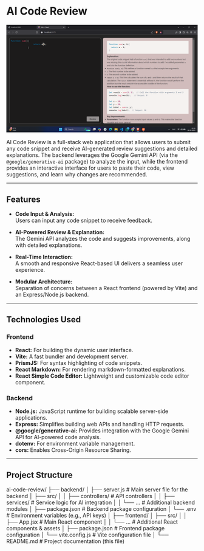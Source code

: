# AI Code Review

<img src="Screen-shot.png" alt="Project Screenshot" width="600" />


AI Code Review is a full-stack web application that allows users to submit any code snippet and receive AI-generated review suggestions and detailed explanations. The backend leverages the Google Gemini API (via the `@google/generative-ai` package) to analyze the input, while the frontend provides an interactive interface for users to paste their code, view suggestions, and learn why changes are recommended.

---

## Features

- **Code Input & Analysis:**  
  Users can input any code snippet to receive feedback.

- **AI-Powered Review & Explanation:**  
  The Gemini API analyzes the code and suggests improvements, along with detailed explanations.

- **Real-Time Interaction:**  
  A smooth and responsive React-based UI delivers a seamless user experience.

- **Modular Architecture:**  
  Separation of concerns between a React frontend (powered by Vite) and an Express/Node.js backend.

---

## Technologies Used

### Frontend
- **React:** For building the dynamic user interface.
- **Vite:** A fast bundler and development server.
- **PrismJS:** For syntax highlighting of code snippets.
- **React Markdown:** For rendering markdown-formatted explanations.
- **React Simple Code Editor:** Lightweight and customizable code editor component.

### Backend
- **Node.js:** JavaScript runtime for building scalable server-side applications.
- **Express:** Simplifies building web APIs and handling HTTP requests.
- **@google/generative-ai:** Provides integration with the Google Gemini API for AI-powered code analysis.
- **dotenv:** For environment variable management.
- **cors:** Enables Cross-Origin Resource Sharing.

---

## Project Structure

ai-code-review/
├── backend/
│   ├── server.js                # Main server file for the backend
│   ├── src/
│   │   ├── controllers/         # API controllers
│   │   ├── services/            # Service logic for AI integration
│   │   └── ...                  # Additional backend modules
│   ├── package.json             # Backend package configuration
│   └── .env                     # Environment variables (e.g., API keys)
│
├── frontend/
│   ├── src/
│   │   ├── App.jsx              # Main React component
│   │   └── ...                  # Additional React components & assets
│   ├── package.json             # Frontend package configuration
│   └── vite.config.js           # Vite configuration file
│
└── README.md                    # Project documentation (this file)
